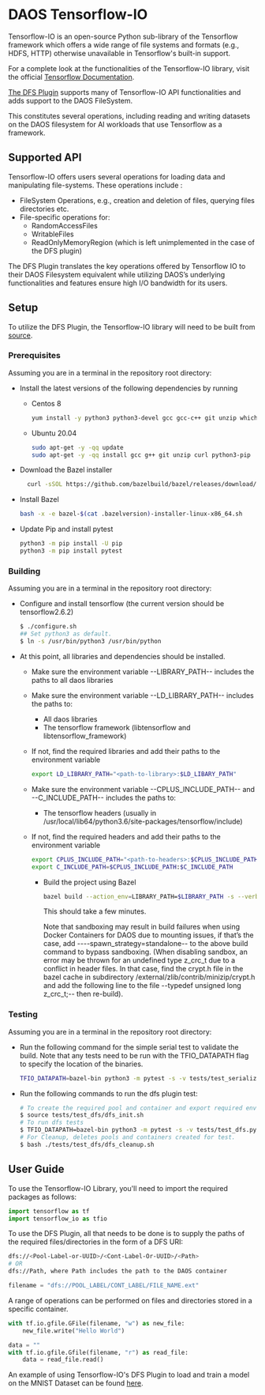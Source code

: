 # DAOS Tensorflow-IO

Tensorflow-IO is an open-source Python sub-library of the Tensorflow framework
which offers a wide range of file systems and formats (e.g., HDFS, HTTP) otherwise unavailable
in Tensorflow's built-in support.

For a complete look at the functionalities of the Tensorflow-IO library,
visit the official [Tensorflow Documentation](https://www.tensorflow.org/api_docs/python/tf/io/gfile).

[The DFS Plugin](https://github.com/daos-stack/tensorflow-io-daos/tree/devel/tensorflow_io/core/filesystems/dfs) supports
many of Tensorflow-IO API functionalities and adds support to the DAOS FileSystem.

This constitutes several operations, including reading and writing datasets
on the DAOS filesystem for AI workloads that use Tensorflow as a framework.

## Supported API

Tensorflow-IO offers users several operations for loading data and manipulating
file-systems. These operations include :

- FileSystem Operations, e.g., creation and deletion of files, querying files directories etc.
- File-specific operations for:
  - RandomAccessFiles
  - WritableFiles
  - ReadOnlyMemoryRegion (which is left unimplemented in the case of the DFS plugin)

The DFS Plugin translates the key operations offered by Tensorflow IO to their DAOS Filesystem equivalent while utilizing
DAOS’s underlying functionalities and features ensure high I/O bandwidth for its users.

## Setup

To utilize the DFS Plugin, the Tensorflow-IO library will need to be
built from [source](https://github.com/daos-stack/tensorflow-io-daos/tree/devel).

### Prerequisites

Assuming you are in a terminal in the repository root directory:

- Install the latest versions of the following dependencies by running
  - Centos 8

      ```bash
      yum install -y python3 python3-devel gcc gcc-c++ git unzip which make
      ```

  - Ubuntu 20.04

       ```bash
       sudo apt-get -y -qq update
       sudo apt-get -y -qq install gcc g++ git unzip curl python3-pip
       ```

- Download the Bazel installer

  ```bash
    curl -sSOL https://github.com/bazelbuild/bazel/releases/download/\$(cat .bazelversion)/bazel-\$(cat .bazelversion)-installer-linux-x86_64.sh
  ```

- Install Bazel

  ```bash
  bash -x -e bazel-$(cat .bazelversion)-installer-linux-x86_64.sh
  ```

- Update Pip and install pytest

  ```bash
  python3 -m pip install -U pip
  python3 -m pip install pytest
  ```

### Building

Assuming you are in a terminal in the repository root directory:

- Configure and install tensorflow (the current version should be tensorflow2.6.2)

  ```bash
  $ ./configure.sh
  ## Set python3 as default.
  $ ln -s /usr/bin/python3 /usr/bin/python
  ```

- At this point, all libraries and dependencies should be installed.
  - Make sure the environment variable --LIBRARY_PATH-- includes the paths to all daos libraries
  - Make sure the environment variable --LD_LIBRARY_PATH-- includes the paths to:
    - All daos libraries
    - The tensorflow framework (libtensorflow and libtensorflow_framework)
  - If not, find the required libraries and add their paths to the environment variable

      ```bash
      export LD_LIBRARY_PATH="<path-to-library>:$LD_LIBARY_PATH"
      ```

  - Make sure the environment variable --CPLUS_INCLUDE_PATH-- and --C_INCLUDE_PATH-- includes the paths to:
    - The tensorflow headers (usually in /usr/local/lib64/python3.6/site-packages/tensorflow/include)
  - If not, find the required headers and add their paths to the environment variable

      ```bash
      export CPLUS_INCLUDE_PATH="<path-to-headers>:$CPLUS_INCLUDE_PATH"
      export C_INCLUDE_PATH=$CPLUS_INCLUDE_PATH:$C_INCLUDE_PATH
      ```

    - Build the project using Bazel

        ```bash
        bazel build --action_env=LIBRARY_PATH=$LIBRARY_PATH -s --verbose_failures //tensorflow_io/... //tensorflow_io_gcs_filesystem/...
        ```

        This should take a few minutes.

        Note that sandboxing may result in build failures when using
        Docker Containers for DAOS due to mounting issues, if that’s the case,
        add ----spawn_strategy=standalone-- to the above build command to
        bypass sandboxing. (When disabling sandbox, an error may be thrown for
        an undefined type z_crc_t due to a conflict in header files.
        In that case, find the crypt.h file in the bazel cache in subdirectory
        /external/zlib/contrib/minizip/crypt.h and add the following line to the
        file --typedef unsigned long z_crc_t;-- then re-build).

### Testing

Assuming you are in a terminal in the repository root directory:

- Run the following command for the simple serial test to validate the build. Note that any tests need to be run with the TFIO_DATAPATH flag to specify the location of the binaries.

  ```bash
  TFIO_DATAPATH=bazel-bin python3 -m pytest -s -v tests/test_serialization.py
  ```

- Run the following commands to run the dfs plugin test:

  ```bash
  # To create the required pool and container and export required env variables for the dfs tests.
  $ source tests/test_dfs/dfs_init.sh
  # To run dfs tests
  $ TFIO_DATAPATH=bazel-bin python3 -m pytest -s -v tests/test_dfs.py
  # For Cleanup, deletes pools and containers created for test.
  $ bash ./tests/test_dfs/dfs_cleanup.sh
  ```

## User Guide

To use the Tensorflow-IO Library, you'll need to import the required packages
as follows:

```python
import tensorflow as tf
import tensorflow_io as tfio
```

To use the DFS Plugin, all that needs to be done is to supply the paths of the required
files/directories in the form of a DFS URI:

```sh
dfs://<Pool-Label-or-UUID>/<Cont-Label-Or-UUID>/<Path>
# OR
dfs://Path, where Path includes the path to the DAOS container
```

```python
filename = "dfs://POOL_LABEL/CONT_LABEL/FILE_NAME.ext"
```

A range of operations can be performed on files and directories stored in a specific
container.

```python
with tf.io.gfile.GFile(filename, "w") as new_file:
    new_file.write("Hello World")

data = ""
with tf.io.gfile.Gfile(filename, "r") as read_file:
    data = read_file.read()
```

An example of using Tensorflow-IO's DFS Plugin to load and train a model on the MNIST Dataset
can be found [here](https://github.com/daos-stack/tensorflow-io-daos/blob/devel/docs/tutorials/daos.ipynb).
